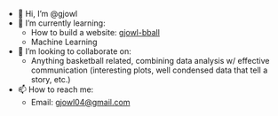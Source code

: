 - 👋 Hi, I’m @gjowl
- 🌱 I’m currently learning:
  - How to build a website: [gjowl-bball](https://gjowl-bball.streamlit.app/)
  - Machine Learning
- 💞️ I’m looking to collaborate on:
  - Anything basketball related, combining data analysis w/ effective communication (interesting plots, well condensed data that tell a story, etc.)
- 📫 How to reach me:
  - Email: gjowl04@gmail.com

<!---
gjowl/gjowl is a ✨ special ✨ repository because its `README.md` (this file) appears on your GitHub profile.
You can click the Preview link to take a look at your changes.
--->
